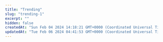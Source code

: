 ```yaml
---
title: "Trending"
slug: "trending-1"
excerpt: ""
hidden: false
createdAt: "Sun Feb 04 2024 14:18:21 GMT+0000 (Coordinated Universal Time)"
updatedAt: "Tue Feb 06 2024 04:41:53 GMT+0000 (Coordinated Universal Time)"
---
```

